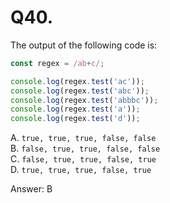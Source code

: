 # Q40.
The output of the following code is:
```js
const regex = /ab+c/;

console.log(regex.test('ac')); 
console.log(regex.test('abc')); 
console.log(regex.test('abbbc')); 
console.log(regex.test('a')); 
console.log(regex.test('d')); 

```

A. `true, true, true, false, false`  
B. `false, true, true, false, false`  
C. `false, true, true, false, true`  
D. `true, true, true, false, true`  

Answer: B